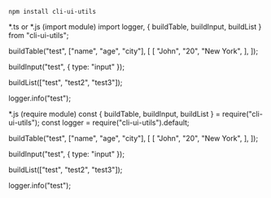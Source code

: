 `npm install cli-ui-utils`

*.ts or *.js (import module)
import logger, { buildTable, buildInput, buildList } from "cli-ui-utils";

buildTable("test", ["name", "age", "city"], [
  [
    "John",
    "20",
    "New York",
  ],
]);

buildInput("test", { type: "input" });

buildList(["test", "test2", "test3"]);

logger.info("test");


*.js (require module)
const { buildTable, buildInput, buildList } = require("cli-ui-utils");
const logger = require("cli-ui-utils").default;

buildTable("test", ["name", "age", "city"], [
  [
    "John",
    "20",
    "New York",
  ],
]);

buildInput("test", { type: "input" });

buildList(["test", "test2", "test3"]);

logger.info("test");